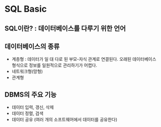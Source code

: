 # SQL Basic

## SQL이란? : 데이터베이스를 다루기 위한 언어


## 데이터베이스의 종류
- 계층형 : 데이터가 일 대 다로 된 부모-자식 관계로 연결된다. 오래된 데이터베이스 형식으로 정보를 일원적으로 관리하기가 어렵다.
- 네트워크형(망형)
- 관계형

## DBMS의 주요 기능
- 데이터 입력, 갱신, 삭제
- 데이터 정렬, 검색
- 데이터 공유 (여러 개의 소프트웨어에서 데이터를 공유한다)

